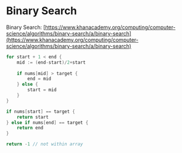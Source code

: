# Binary Search

Binary Search: [https://www.khanacademy.org/computing/computer-science/algorithms/binary-search/a/binary-search](https://www.khanacademy.org/computing/computer-science/algorithms/binary-search/a/binary-search)

```go
for start + 1 < end {
    mid := (end-start)/2+start
    
    if nums[mid] > target {
        end = mid
    } else {
        start = mid
    }
}

if nums[start] == target {
    return start
} else if nums[end] == target {
    return end
}

return -1 // not within array
```


